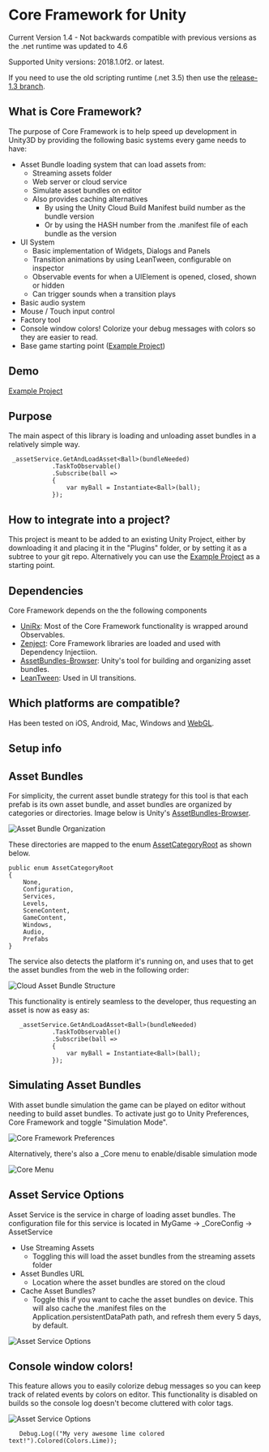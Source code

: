 # Core Framework for Unity

Current Version 1.4 - Not backwards compatible with previous versions as the .net runtime was updated to 4.6

Supported Unity versions: 2018.1.0f2. or latest.

If you need to use the old scripting runtime (.net 3.5) then use the [release-1.3 branch](https://github.com/nievesj/unity-core-project/tree/release-1.3).

What is Core Framework?
---
The purpose of Core Framework is to help speed up development in Unity3D by providing the following basic systems every game needs to have:
* Asset Bundle loading system that can load assets from:
	* Streaming assets folder
	* Web server or cloud service
	* Simulate asset bundles on editor
	* Also provides caching alternatives
		* By using the Unity Cloud Build Manifest build number as the bundle version
		* Or by using the HASH number from the .manifest file of each bundle as the version
* UI System
	* Basic implementation of Widgets, Dialogs and Panels 
	* Transition animations by using LeanTween, configurable on inspector
	* Observable events for when a UIElement is opened, closed, shown or hidden
	* Can trigger sounds when a transition plays
* Basic audio system
* Mouse / Touch input control
* Factory tool
* Console window colors! Colorize your debug messages with colors so they are easier to read.
* Base game starting point ([Example Project](https://github.com/nievesj/unity_core_example))

Demo
---
[Example Project](https://github.com/nievesj/unity_core_example)

Purpose
---
The main aspect of this library is loading and unloading asset bundles in a relatively simple way.

     _assetService.GetAndLoadAsset<Ball>(bundleNeeded)
                .TaskToObservable()
                .Subscribe(ball =>
                {
                    var myBall = Instantiate<Ball>(ball);
                });

How to integrate into a project?
---
This project is meant to be added to an existing Unity Project, either by downloading it and placing it in the "Plugins" folder, or by setting it as a subtree to your git repo. Alternatively you can use the [Example Project](https://github.com/nievesj/unity_core_example) as a starting point. 

Dependencies
---
Core Framework depends on the the following components
* [UniRx](https://github.com/neuecc/UniRx): Most of the Core Framework functionality is wrapped around Observables. 
* [Zenject](https://github.com/modesttree/Zenject): Core Framework libraries are loaded and used with Dependency Injectiion.
* [AssetBundles-Browser](https://github.com/Unity-Technologies/AssetBundles-Browser): Unity's tool for building and organizing asset bundles. 
* [LeanTween](https://github.com/dentedpixel/LeanTween): Used in UI transitions.

Which platforms are compatible?
---
Has been tested on iOS, Android, Mac, Windows and [WebGL](http://www.josemnieves.com/core-framework-demo/). 

Setup info
---

Asset Bundles
---

For simplicity, the current asset bundle strategy for this tool is that each prefab is its own asset bundle, and asset bundles are organized by categories or directories. Image below is Unity's [AssetBundles-Browser](https://github.com/Unity-Technologies/AssetBundles-Browser).

![Asset Bundle Organization](http://www.josemnieves.com/unity/images/aborg.png)

 These directories are mapped to the enum [AssetCategoryRoot](https://github.com/nievesj/unity-core-project/blob/master/Services/AssetService/BundleRequest.cs#L97-L107) as shown below.

    public enum AssetCategoryRoot
	{
		None,
		Configuration,
		Services,
		Levels,
		SceneContent,
		GameContent,
		Windows,
		Audio,
		Prefabs
	}


The service also detects the platform it's running on, and uses that to get the asset bundles from the web in the following order: 

![Cloud Asset Bundle Structure](http://www.josemnieves.com/unity/images/webab.png)

This functionality is entirely seamless to the developer, thus requesting an asset is now as easy as:

       _assetService.GetAndLoadAsset<Ball>(bundleNeeded)
                .TaskToObservable()
                .Subscribe(ball =>
                {
                    var myBall = Instantiate<Ball>(ball);
                });

Simulating Asset Bundles
---
With asset bundle simulation the game can be played on editor without needing to build asset bundles. To activate just go to Unity Preferences, Core Framework and toggle "Simulation Mode".

![Core Framework Preferences](http://www.josemnieves.com/unity/images/preferences.png)

Alternatively, there's also a _Core menu to enable/disable simulation mode

![Core Menu](http://www.josemnieves.com/unity/images/coremenu.png)

Asset Service Options
---
Asset Service is the service in charge of loading asset bundles. The configuration file for this service is located in MyGame -> _CoreConfig -> AssetService
* Use Streaming Assets
	* Toggling this will load the asset bundles from the streaming assets folder
* Asset Bundles URL
	* Location where the asset bundles are stored on the cloud
* Cache Asset Bundles?
	* Toggle this if you want to cache the asset bundles on device. This will also cache the .manifest files on the Application.persistentDataPath path, and refresh them every 5 days, by default.

![Asset Service Options](http://www.josemnieves.com/unity/images/assetservice.png)

Console window colors!
---

This feature allows you to easily colorize debug messages so you can keep track of related events by colors on editor. This functionality is disabled on builds so the console log doesn't become cluttered with color tags. 

![Asset Service Options](http://www.josemnieves.com/unity/images/consolecolors.png)


       Debug.Log(("My very awesome lime colored text!").Colored(Colors.Lime));
